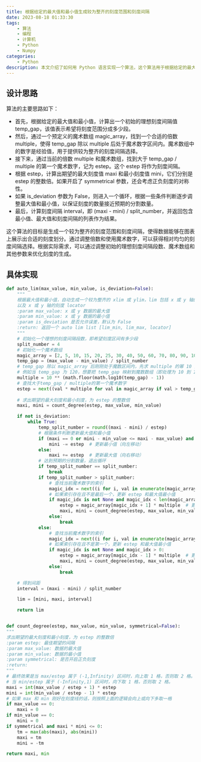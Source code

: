 ```yaml
---
title: 根据给定的最大值和最小值生成较为整齐的刻度范围和刻度间隔
date: 2023-08-18 01:33:30
tags:
	- 算法
	- 编程
	- 计算机
	- Python
	- Numpy
categories: 
	- Python
description: 本文介绍了如何用 Python 语言实现一个算法，这个算法用于根据给定的最大值和最小值生成一个较为整齐的刻度范围和刻度间隔
---
```


## 设计思路

算法的主要思路如下：

- 首先，根据给定的最大值和最小值，计算出一个初始的理想刻度间隔值 temp_gap，该值表示希望将刻度范围分成多少段。
- 然后，通过一个预定义的魔术数组 magic_array，找到一个合适的倍数 multiple，使得 temp_gap 除以 multiple 后处于魔术数字区间内。魔术数组中的数字是经验值，用于提供较为整齐的刻度间隔选择。
- 接下来，通过当前的倍数 multiple 和魔术数组，找到大于 temp_gap / multiple 的第一个魔术数字，记为 estep。这个 estep 将作为刻度间隔。
- 根据 estep，计算出期望的最大刻度值 maxi 和最小刻度值 mini，它们分别是 estep 的整数倍。如果开启了 symmetrical 参数，还会考虑正负刻度的对称性。
- 如果 is_deviation 参数为 False，则进入一个循环，根据一些条件判断逐步调整最大值和最小值，以保证刻度的数量接近预期的分割数量。
- 最后，计算刻度间隔 interval，即 (maxi - mini) / split_number，并返回包含最小值、最大值和刻度间隔的列表作为结果。

这个算法的目标是生成一个较为整齐的刻度范围和刻度间隔，使得数据能够在图表上展示出合适的刻度划分。通过调整倍数和使用魔术数字，可以获得相对均匀的刻度间隔选择。根据实际需求，可以通过调整初始的理想刻度间隔段数、魔术数组和其他参数来优化刻度的生成。

## 具体实现

```python
def auto_lim(max_value, min_value, is_deviation=False):
    """
    根据最大值和最小值，自动生成一个较为整齐的 xlim 或 ylim，lim 包括 x 或 y 轴的最大值，x 或 y 轴的最小值，
    以及 x 或 y 轴的刻度 locator
    :param max_value: x 或 y 数据的最大值
    :param min_value: x 或 y 数据的最小值
    :param is_deviation 是否允许误差，默认为 False
    :return: 返回一个 auto lim list [lim_min, lim_max, locator]
    """
    # 初始化一个理想的刻度间隔段数，即希望刻度区间有多少段
    split_number = 4
    # 初始化一个魔术数组
    magic_array = [2, 5, 10, 15, 20, 25, 30, 40, 50, 60, 70, 80, 90, 100]  # 计算出初始间隔 temp_gap 和缩放比例 multiple
    temp_gap = (max_value - min_value) / split_number
    # temp_gap 除以 magic_array 后刚刚处于魔数区间内，先求 multiple 的幂 10 指数，
    # 例如当 temp_gap 为 120，想要把 temp_gap 映射到魔数数组（即处理为 10 到 100 之间的数），则倍数为 10，即 10 的 1 次方。
    multiple = 10 ** (math.floor(math.log10(temp_gap) - 1))
    # 查找大于temp_gap / multiple的第一个魔术数字
    estep = next((val * multiple for val in magic_array if val > temp_gap / multiple), None)
    
    # 求出期望的最大刻度和最小刻度，为 estep 的整数倍
    maxi, mini = count_degree(estep, max_value, min_value)

    if not is_deviation:
        while True:
            temp_split_number = round((maxi - mini) / estep)
            # 根据条件判断更新最大值和最小值
            if (maxi == 0 or mini - min_value <= maxi - max_value) and temp_split_number < split_number:
                mini -= estep  # 更新最小值（向左移动）
            else:
                maxi += estep  # 更新最大值（向右移动）
            # 达到预期的分割数量，退出循环
            if temp_split_number == split_number:
                break
            if temp_split_number > split_number:
                # 查找当前魔术数字的索引
                magic_idx = next((i for i, val in enumerate(magic_array) if val * multiple == estep), None)
                # 如果索引存在且不是最后一个，更新 estep 和最大值最小值
                if magic_idx is not None and magic_idx < len(magic_array) - 1:
                    estep = magic_array[magic_idx + 1] * multiple  # 更新 estep（增加）
                    maxi, mini = count_degree(estep, max_value, min_value)  # 更新最大值和最小值
                else:
                    break
            else:
                # 查找当前魔术数字的索引
                magic_idx = next((i for i, val in enumerate(magic_array) if val * multiple == estep), None)
                # 如果索引存在且不是第一个，更新 estep 和最大值最小值
                if magic_idx is not None and magic_idx > 0:
                    estep = magic_array[magic_idx - 1] * multiple  # 更新 estep（减少）
                    maxi, mini = count_degree(estep, max_value, min_value)  # 更新最大值和最小值
                else:
                    break

    # 得到间距
    interval = (maxi - mini) / split_number

    lim = [mini, maxi, interval]

    return lim


def count_degree(estep, max_value, min_value, symmetrical=False):
"""
求出期望的最大刻度和最小刻度，为 estep 的整数倍
:param estep: 最佳期望的间隔
:param max_value: 数据的最大值
:param min_value: 数据的最小值
:param symmetrical: 是否开启正负刻度
:return:
"""
# 最终效果是当 max/estep 属于 (-1,Infinity) 区间时，向上取 1 格，否则取 2 格。
# 当 min/estep 属于 (-Infinity,1) 区间时，向下取 1 格，否则取 2 格。
maxi = int(max_value / estep + 1) * estep
mini = int(min_value / estep - 1) * estep
# 如果 max 和 min 刚好在刻度线的话，则按照上面的逻辑会向上或向下多取一格
if max_value == 0:
    maxi = 0
if min_value == 0:
    mini = 0
if symmetrical and maxi * mini <= 0:
    tm = max(abs(maxi), abs(mini))
    maxi = tm
    mini = -tm

return maxi, min
```